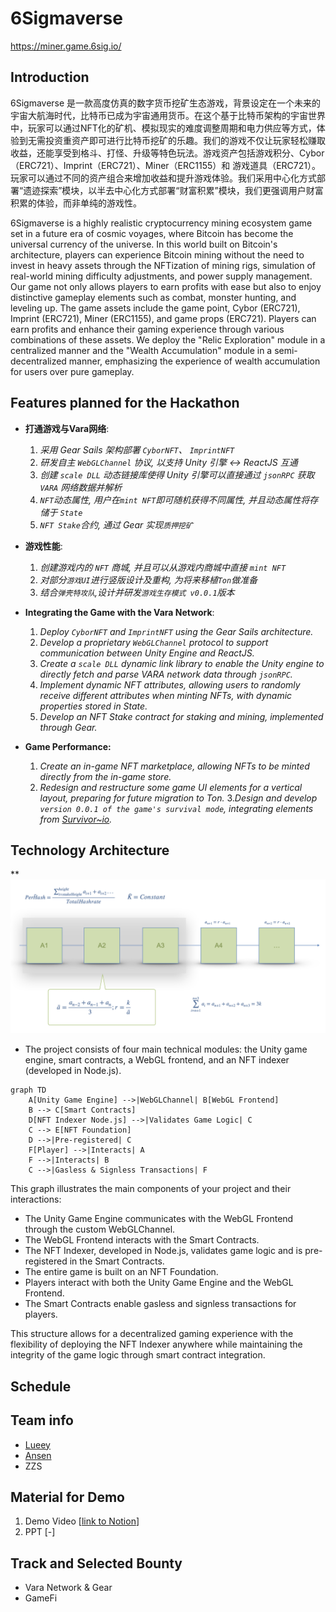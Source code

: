 # 6Sigmaverse
https://miner.game.6sig.io/

## Introduction
6Sigmaverse 是一款高度仿真的数字货币挖矿生态游戏，背景设定在一个未来的宇宙大航海时代，比特币已成为宇宙通用货币。在这个基于比特币架构的宇宙世界中，玩家可以通过NFT化的矿机、模拟现实的难度调整周期和电力供应等方式，体验到无需投资重资产即可进行比特币挖矿的乐趣。我们的游戏不仅让玩家轻松赚取收益，还能享受到格斗、打怪、升级等特色玩法。游戏资产包括游戏积分、Cybor（ERC721）、Imprint（ERC721）、Miner（ERC1155）和 游戏道具（ERC721）。玩家可以通过不同的资产组合来增加收益和提升游戏体验。我们采用中心化方式部署“遗迹探索”模块，以半去中心化方式部署“财富积累”模块，我们更强调用户财富积累的体验，而非单纯的游戏性。

6Sigmaverse is a highly realistic cryptocurrency mining ecosystem game set in a future era of cosmic voyages, where Bitcoin has become the universal currency of the universe. In this world built on Bitcoin's architecture, players can experience Bitcoin mining without the need to invest in heavy assets through the NFTization of mining rigs, simulation of real-world mining difficulty adjustments, and power supply management. Our game not only allows players to earn profits with ease but also to enjoy distinctive gameplay elements such as combat, monster hunting, and leveling up. The game assets include the game point, Cybor (ERC721), Imprint (ERC721), Miner (ERC1155), and game props (ERC721). Players can earn profits and enhance their gaming experience through various combinations of these assets. We deploy the "Relic Exploration" module in a centralized manner and the "Wealth Accumulation" module in a semi-decentralized manner, emphasizing the experience of wealth accumulation for users over pure gameplay.

## Features planned for the Hackathon
* **打通游戏与Vara网络**: 
    1. *采用 Gear Sails 架构部署 `CyborNFT`、 `ImprintNFT`* 
    2. *研发自主 `WebGLChannel` 协议, 以支持 Unity 引擎 <-> ReactJS 互通*
    3. *创建 `scale DLL` 动态链接库使得 Unity 引擎可以直接通过 `jsonRPC` 获取 `VARA` 网络数据并解析*
    4. *`NFT`动态属性, 用户在`mint NFT`即可随机获得不同属性, 并且动态属性将存储于 `State`*
    5. *`NFT Stake`合约, 通过 Gear 实现`质押挖矿`*
*  **游戏性能**: 
    1. *创建游戏内的 `NFT` 商城, 并且可以从游戏内商城中直接 `mint NFT`*
    2. *对部分`游戏UI`进行竖版设计及重构, 为将来移植`Ton`做准备*
    3. *结合`弹壳特攻队`,设计并研发`游戏生存模式 v0.0.1`版本*
   
* **Integrating the Game with the Vara Network**:
    1. *Deploy `CyborNFT` and `ImprintNFT` using the Gear Sails architecture.*
    2. *Develop a proprietary `WebGLChannel` protocol to support communication between Unity Engine and ReactJS.*
    3. *Create a `scale DLL` dynamic link library to enable the Unity engine to directly fetch and parse VARA network data through `jsonRPC`.*
    4. *Implement dynamic NFT attributes, allowing users to randomly receive different attributes when minting NFTs, with dynamic properties stored in State.*
    5. *Develop an NFT Stake contract for staking and mining, implemented through Gear.*
* **Game Performance:**
    1. *Create an in-game NFT marketplace, allowing NFTs to be minted directly from the in-game store.*
    2. *Redesign and restructure some game UI elements for a vertical layout, preparing for future migration to Ton.*
    3.*Design and develop `version 0.0.1 of the game's survival mode`, integrating elements from [Survivor~io](https://play.google.com/store/apps/details?id=com.dxx.firenow&hl=en_US).*

## Technology Architecture
** 
![alt text](image.png)

* The project consists of four main technical modules: the Unity game engine, smart contracts, a WebGL frontend, and an NFT indexer (developed in Node.js). 
```mermaid
graph TD
    A[Unity Game Engine] -->|WebGLChannel| B[WebGL Frontend]
    B --> C[Smart Contracts]
    D[NFT Indexer Node.js] -->|Validates Game Logic| C
    C --> E[NFT Foundation]
    D -->|Pre-registered| C
    F[Player] -->|Interacts| A
    F -->|Interacts| B
    C -->|Gasless & Signless Transactions| F
```

This graph illustrates the main components of your project and their interactions:

- The Unity Game Engine communicates with the WebGL Frontend through the custom WebGLChannel.
- The WebGL Frontend interacts with the Smart Contracts.
- The NFT Indexer, developed in Node.js, validates game logic and is pre-registered in the Smart Contracts.
- The entire game is built on an NFT Foundation.
- Players interact with both the Unity Game Engine and the WebGL Frontend.
- The Smart Contracts enable gasless and signless transactions for players.

This structure allows for a decentralized gaming experience with the flexibility of deploying the NFT Indexer anywhere while maintaining the integrity of the game logic through smart contract integration.


## Schedule


## Team info
* [Lueey]()
* [Ansen]()
* ZZS

## Material for Demo
1. Demo Video [[link to Notion](https://lueey.notion.site/Videos-1a524f6a58ac4fd49fb5ad5dfda20283?pvs=25)]
2. PPT [-]


## Track and Selected Bounty
* Vara Network & Gear
* GameFi